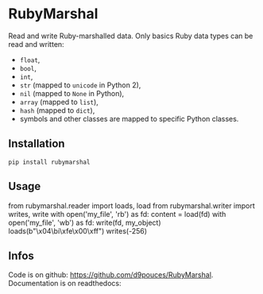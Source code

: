 RubyMarshal
===========

Read and write Ruby-marshalled data.
Only basics Ruby data types can be read and written: 

  * `float`,
  * `bool`,
  * `int`,
  * `str` (mapped to `unicode` in Python 2),
  * `nil` (mapped to `None` in Python),
  * `array` (mapped to `list`),
  * `hash` (mapped to `dict`),
  * symbols and other classes are mapped to specific Python classes.

Installation
------------

    pip install rubymarshal

Usage
-----

  from rubymarshal.reader import loads, load
  from rubymarshal.writer import writes, write
  with open('my_file', 'rb') as fd:
      content = load(fd)
  with open('my_file', 'wb') as fd:
      write(fd, my_object)
  loads(b"\x04\bi\xfe\x00\xff")
  writes(-256)
  
Infos
-----

Code is on github: https://github.com/d9pouces/RubyMarshal.
Documentation is on readthedocs: 
